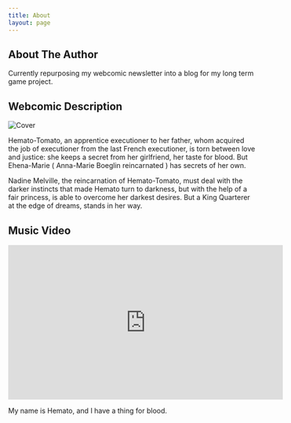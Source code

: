 ```yaml
---
title: About
layout: page
---
```

## About The Author
Currently repurposing my webcomic newsletter into a blog for my long term game project.

## Webcomic Description
![Cover](https://raw.githubusercontent.com/BequestDeCendresStudios/BequestDeCendresBlog/refs/heads/main/images/Pages/layer.png)

Hemato-Tomato, an apprentice executioner to her father, whom acquired the job of executioner from the last French executioner, is torn between love and justice: she keeps a secret from her girlfriend, her taste for blood. But Ehena-Marie ( Anna-Marie Boeglin reincarnated ) has secrets of her own.

Nadine Melville, the reincarnation of Hemato-Tomato, must deal with the darker instincts that made Hemato turn to darkness, but with the help of a fair princess, is able to overcome her darkest desires. But a King Quarterer at the edge of dreams, stands in her way.

## Music Video
<iframe width="560" height="315" src="https://www.youtube.com/embed/7fjUPd6moEo?si=ntVICWxuv3Nf5Q6p" title="YouTube video player" frameborder="0" allow="accelerometer; autoplay; clipboard-write; encrypted-media; gyroscope; picture-in-picture; web-share" referrerpolicy="strict-origin-when-cross-origin" allowfullscreen></iframe>
<p>My name is Hemato, and I have a thing for blood.</p>

